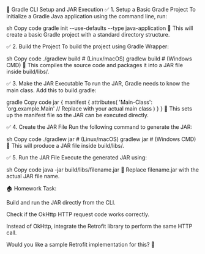 📌 Gradle CLI Setup and JAR Execution
✅ 1. Setup a Basic Gradle Project
To initialize a Gradle Java application using the command line, run:

sh
Copy code
gradle init --use-defaults --type java-application
🔹 This will create a basic Gradle project with a standard directory structure.

✅ 2. Build the Project
To build the project using Gradle Wrapper:

sh
Copy code
./gradlew build  # (Linux/macOS)
gradlew build    # (Windows CMD)
🔹 This compiles the source code and packages it into a JAR file inside build/libs/.

✅ 3. Make the JAR Executable
To run the JAR, Gradle needs to know the main class. Add this to build.gradle:

gradle
Copy code
jar {
    manifest {
        attributes(
            'Main-Class': 'org.example.Main'  // Replace with your actual main class
        )
    }
}
🔹 This sets up the manifest file so the JAR can be executed directly.

✅ 4. Create the JAR File
Run the following command to generate the JAR:

sh
Copy code
./gradlew jar  # (Linux/macOS)
gradlew jar    # (Windows CMD)
🔹 This will produce a JAR file inside build/libs/.

✅ 5. Run the JAR File
Execute the generated JAR using:

sh
Copy code
java -jar build/libs/filename.jar
🔹 Replace filename.jar with the actual JAR file name.

🏠 Homework
Task:

Build and run the JAR directly from the CLI.

Check if the OkHttp HTTP request code works correctly.

Instead of OkHttp, integrate the Retrofit library to perform the same HTTP call.

Would you like a sample Retrofit implementation for this? 🚀
